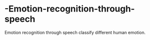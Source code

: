 # -Emotion-recognition-through-speech
Emotion recognition through speech classify different human emotion.

